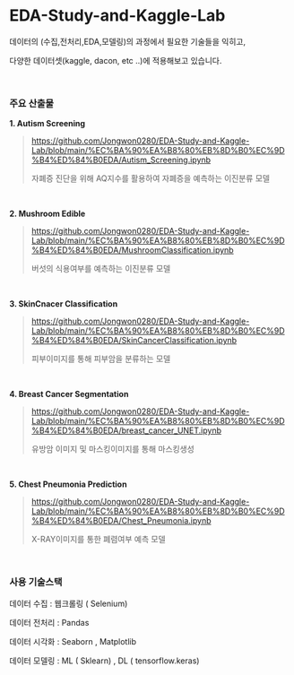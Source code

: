 # EDA-Study-and-Kaggle-Lab

데이터의 (수집,전처리,EDA,모델링)의 과정에서 필요한 기술들을 익히고, 

다양한 데이터셋(kaggle, dacon, etc ..)에 적용해보고 있습니다.

<br>

### 주요 산출물

**1. Autism Screening**
> 
> https://github.com/Jongwon0280/EDA-Study-and-Kaggle-Lab/blob/main/%EC%BA%90%EA%B8%80%EB%8D%B0%EC%9D%B4%ED%84%B0EDA/Autism_Screening.ipynb
> 
> 자폐증 진단을 위해 AQ지수를 활용하여 자폐증을 예측하는 이진분류 모델

<br>

**2. Mushroom Edible**
> 
> https://github.com/Jongwon0280/EDA-Study-and-Kaggle-Lab/blob/main/%EC%BA%90%EA%B8%80%EB%8D%B0%EC%9D%B4%ED%84%B0EDA/MushroomClassification.ipynb
> 
> 버섯의 식용여부를 예측하는 이진분류 모델

<br>

**3. SkinCnacer Classification**
> 
> https://github.com/Jongwon0280/EDA-Study-and-Kaggle-Lab/blob/main/%EC%BA%90%EA%B8%80%EB%8D%B0%EC%9D%B4%ED%84%B0EDA/SkinCancerClassification.ipynb
> 
> 피부이미지를 통해 피부암을 분류하는 모델

<br>

**4. Breast Cancer Segmentation**
> 
> https://github.com/Jongwon0280/EDA-Study-and-Kaggle-Lab/blob/main/%EC%BA%90%EA%B8%80%EB%8D%B0%EC%9D%B4%ED%84%B0EDA/breast_cancer_UNET.ipynb
> 
> 유방암 이미지 및 마스킹이미지를 통해 마스킹생성

<br>

**5. Chest Pneumonia Prediction**
> 
> https://github.com/Jongwon0280/EDA-Study-and-Kaggle-Lab/blob/main/%EC%BA%90%EA%B8%80%EB%8D%B0%EC%9D%B4%ED%84%B0EDA/Chest_Pneumonia.ipynb
> 
> X-RAY이미지를 통한 폐렴여부 예측 모델





<br>

### 사용 기술스택

데이터 수집 : 웹크롤링 ( Selenium)

데이터 전처리 : Pandas

데이터 시각화 : Seaborn , Matplotlib

데이터 모델링 : ML ( Sklearn) , DL ( tensorflow.keras)

 
